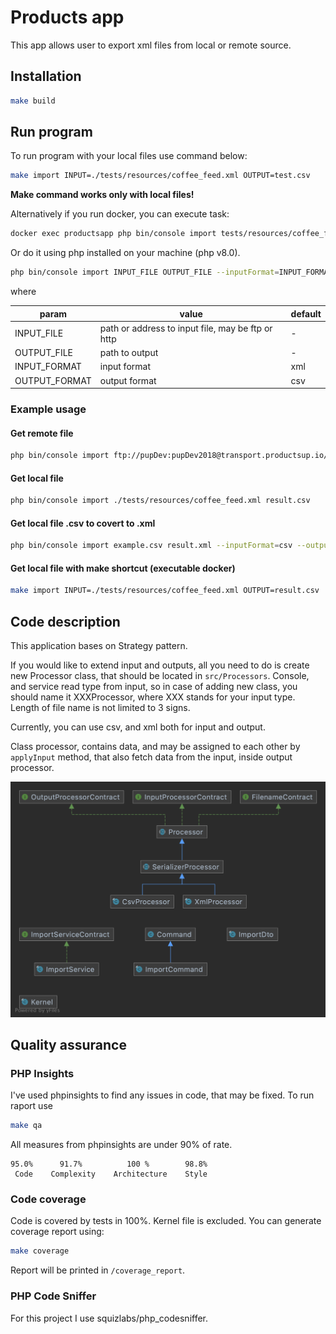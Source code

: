 # Products app

This app allows user to export xml files from local or remote source.

## Installation

```bash
make build
```

## Run program

To run program with your local files use command below:

```bash
make import INPUT=./tests/resources/coffee_feed.xml OUTPUT=test.csv
```

**Make command works only with local files!**

Alternatively if you run docker, you can execute task:

```bash
docker exec productsapp php bin/console import tests/resources/coffee_feed.xml output.csv
```

Or do it using php installed on your machine (php v8.0).

```bash
php bin/console import INPUT_FILE OUTPUT_FILE --inputFormat=INPUT_FORMAT --outputFormat=OUTPUT_FORMAT
```

where

| param          | value                                                | default |
| ---            | ---                                                  | ---     |
| INPUT_FILE     | path or address to input file, may be ftp or http    | -       |
| OUTPUT_FILE    | path to output                                       | -       |
| INPUT_FORMAT   | input format                                         | xml     |
| OUTPUT_FORMAT  | output format                                        | csv     |

### Example usage

#### Get remote file

```bash
php bin/console import ftp://pupDev:pupDev2018@transport.productsup.io/coffee_feed.xml result.csv
```

#### Get local file

```bash
php bin/console import ./tests/resources/coffee_feed.xml result.csv
```

#### Get local file .csv to covert to .xml

```bash
php bin/console import example.csv result.xml --inputFormat=csv --outputFormat=xml
```

#### Get local file with make shortcut (executable docker)

```bash
make import INPUT=./tests/resources/coffee_feed.xml OUTPUT=result.csv
```

## Code description

This application bases on Strategy pattern.

If you would like to extend input and outputs, all you need to do is create new Processor class, that should be located
in `src/Processors`. Console, and service read type from input, so in case of adding new class, you should name it
XXXProcessor, where XXX stands for your input type. Length of file name is not limited to 3 signs.

Currently, you can use csv, and xml both for input and output.

Class processor, contains data, and may be assigned to each other by `applyInput` method, that also fetch data from the
input, inside output processor.

![alt view file structure.png to see class structure](structure.png)

## Quality assurance

### PHP Insights

I've used phpinsights to find any issues in code, that may be fixed. To run raport use

```bash
make qa
```

All measures from phpinsights are under 90% of rate.

    95.0%      91.7%          100 %        98.8%
     Code    Complexity    Architecture    Style

### Code coverage

Code is covered by tests in 100%. Kernel file is excluded. You can generate coverage report using:

```bash
make coverage
```

Report will be printed in `/coverage_report`.

### PHP Code Sniffer

For this project I use squizlabs/php_codesniffer.